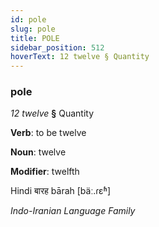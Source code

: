 ```yaml
---
id: pole
slug: pole
title: POLE
sidebar_position: 512
hoverText: 12 twelve § Quantity
---
```


### pole

*12 twelve* **§** Quantity

**Verb**: to be twelve

**Noun**: twelve

**Modifier**: twelfth

Hindi बारह bārah [bäː.ɾɛʱ]

*Indo-Iranian Language Family*